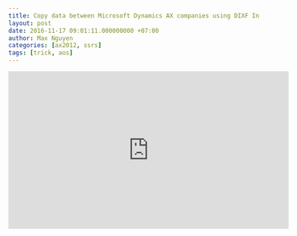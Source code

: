 ```yaml
---
title: Copy data between Microsoft Dynamics AX companies using DIXF In AX 2012 R3 
layout: post
date: 2016-11-17 09:01:11.000000000 +07:00
author: Max Nguyen
categories: [ax2012, ssrs]
tags: [trick, aos]
---
```


<iframe width="560" height="315" src="https://www.youtube.com/embed/tL1ZMGNbYIo" frameborder="0" allowfullscreen></iframe>